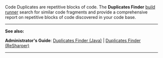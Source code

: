 [//]: # (title: Code Duplicates)
[//]: # (auxiliary-id: Code Duplicates)

Code Duplicates are repetitive blocks of code. The __Duplicates Finder__ [build runner](build-runner.md) search for similar code fragments and provide a comprehensive report on repetitive blocks of code discovered in your code base.

 __  __

__See also:__

__Administrator's Guide__: [Duplicates Finder (Java)](duplicates-finder-java.md) | [Duplicates Finder (ReSharper)](duplicates-finder-resharper.md) 

__ __